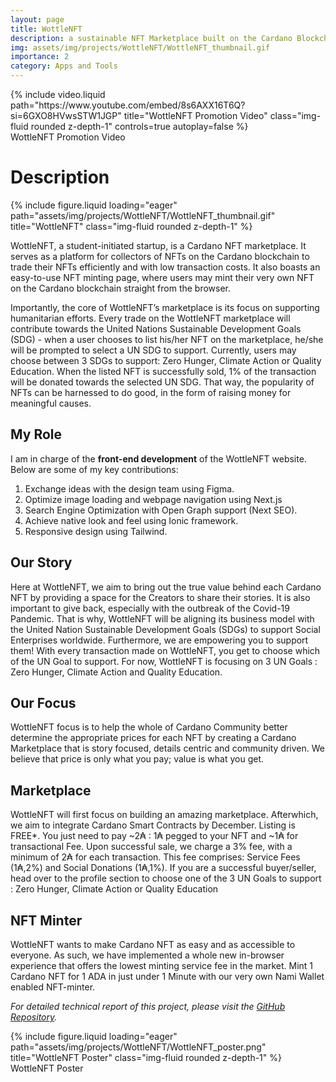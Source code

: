 ```yaml
---
layout: page
title: WottleNFT
description: a sustainable NFT Marketplace built on the Cardano Blockchain
img: assets/img/projects/WottleNFT/WottleNFT_thumbnail.gif
importance: 2
category: Apps and Tools
---
```


<div class="row">
    <div class="col-sm mt-3 mt-md-0">
        {% include video.liquid path="https://www.youtube.com/embed/8s6AXX16T6Q?si=6GXO8HVwsSTW1JGP" title="WottleNFT Promotion Video" class="img-fluid rounded z-depth-1" controls=true autoplay=false %}
    </div>
</div>
<div class="caption">
    WottleNFT Promotion Video
</div>

# Description

<div class="row">
    <div class="col-sm mt-3 mt-md-0">
        {% include figure.liquid loading="eager" path="assets/img/projects/WottleNFT/WottleNFT_thumbnail.gif" title="WottleNFT" class="img-fluid rounded z-depth-1" %}
    </div>
</div>

WottleNFT, a student-initiated startup, is a Cardano NFT marketplace. It serves as a platform for collectors of NFTs on the Cardano blockchain to trade their NFTs efficiently and with low transaction costs. It also boasts an easy-to-use NFT minting page, where users may mint their very own NFT on the Cardano blockchain straight from the browser.

Importantly, the core of WottleNFT’s marketplace is its focus on supporting humanitarian efforts. Every trade on the WottleNFT marketplace will contribute towards the United Nations Sustainable Development Goals (SDG) - when a user chooses to list his/her NFT on the marketplace, he/she will be prompted to select a UN SDG to support. Currently, users may choose between 3 SDGs to support: Zero Hunger, Climate Action or Quality Education. When the listed NFT is successfully sold, 1% of the transaction will be donated towards the selected UN SDG. That way, the popularity of NFTs can be harnessed to do good, in the form of raising money for meaningful causes.

## My Role

I am in charge of the **front-end development** of the WottleNFT website. Below are some of my key contributions:

1. Exchange ideas with the design team using Figma.
2. Optimize image loading and webpage navigation using Next.js
3. Search Engine Optimization with Open Graph support (Next SEO).
4. Achieve native look and feel using Ionic framework.
5. Responsive design using Tailwind.

## Our Story

Here at WottleNFT, we aim to bring out the true value behind each Cardano NFT by providing a space for the Creators to share their stories. It is also important to give back, especially with the outbreak of the Covid-19 Pandemic. That is why, WottleNFT will be aligning its business model with the United Nation Sustainable Development Goals (SDGs) to support Social Enterprises worldwide. Furthermore, we are empowering you to support them! With every transaction made on WottleNFT, you get to choose which of the UN Goal to support. For now, WottleNFT is focusing on 3 UN Goals : Zero Hunger, Climate Action and Quality Education.

## Our Focus

WottleNFT focus is to help the whole of Cardano Community better determine the appropriate prices for each NFT by creating a Cardano Marketplace that is story focused, details centric and community driven. We believe that price is only what you pay; value is what you get.

## Marketplace

WottleNFT will first focus on building an amazing marketplace. Afterwhich, we aim to integrate Cardano Smart Contracts by December. Listing is FREE\*. You just need to pay ~2₳ : 1₳ pegged to your NFT and ~1₳ for transactional Fee. Upon successful sale, we charge a 3% fee, with a minimum of 2₳ for each transaction. This fee comprises: Service Fees (1₳,2%) and Social Donations (1₳,1%). If you are a successful buyer/seller, head over to the profile section to choose one of the 3 UN Goals to support : Zero Hunger, Climate Action or Quality Education

## NFT Minter

WottleNFT wants to make Cardano NFT as easy and as accessible to everyone. As such, we have implemented a whole new in-browser experience that offers the lowest minting service fee in the market. Mint 1 Cardano NFT for 1 ADA in just under 1 Minute with our very own Nami Wallet enabled NFT-minter.

_For detailed technical report of this project, please visit the [GitHub Repository](https://github.com/T-Fang/WottleNFT)._

<div class="row">
    <div class="col-sm mt-3 mt-md-0">
        {% include figure.liquid loading="eager" path="assets/img/projects/WottleNFT/WottleNFT_poster.png" title="WottleNFT Poster" class="img-fluid rounded z-depth-1" %}
    </div>
</div>
<div class="caption">
    WottleNFT Poster
</div>
